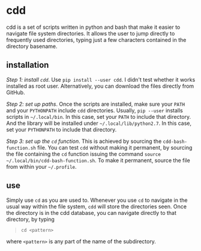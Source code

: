 # cdd

cdd is a set of scripts written in python and bash that make it
easier to navigate file system directories. It allows the user to
jump directly to frequently used directories, typing just a
few characters contained in the directory basename.

## installation

*Step 1: install `cdd`*. Use `pip install --user cdd`. I didn't
test whether it works installed as root user. Alternatively, you
can download the files directly from GitHub.

*Step 2: set up paths*. Once the scripts are installed, make
sure your `PATH` and your `PYTHONPATH` include `cdd` directories.
Usually, `pip --user` installs scripts in `~/.local/bin`. In this
case, set your `PATH` to include that directory. And the library
will be installed under `~/.local/lib/python2.7`. In this case,
set your `PYTHONPATH` to include that directory.

*Step 3: set up the `cd` function*. This is achieved by sourcing
the `cdd-bash-function.sh` file. You can test `cdd` without
making it permanent, by sourcing the file containing the `cd`
function issuing the command `source
~/.local/bin/cdd-bash-function.sh`. To make it permanent, source
the file from within your `~/.profile`.

## use

Simply use `cd` as you are used to. Whenever you use `cd` to
navigate in the usual way within the file system, `cdd` will
store the directories seen. Once the directory is in the cdd
database, you can navigate directly to that directory, by typing

> `cd <pattern>`

where `<pattern>` is any part of the name of the subdirectory.
